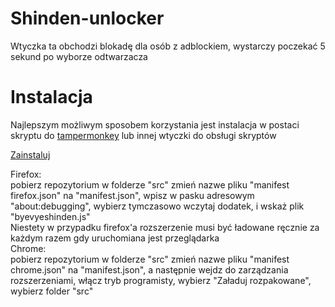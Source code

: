 # Shinden-unlocker
Wtyczka ta obchodzi blokadę dla osób z adblockiem, wystarczy poczekać 5 sekund po wyborze odtwarzacza
# Instalacja
Najlepszym możliwym sposobem korzystania jest instalacja w postaci skryptu do [tampermonkey](https://www.tampermonkey.net/) lub innej wtyczki do obsługi skryptów<br />

[Zainstaluj](https://raw.githubusercontent.com/DeEpicOfGames/Shinden-unlocker-anti-adblock-bypass/master/tampermonkney-script.user.js) <br />

Firefox:<br />
 pobierz repozytorium w folderze "src" zmień nazwe pliku "manifest firefox.json" na "manifest.json", wpisz w pasku adresowym "about:debugging", wybierz tymczasowo wczytaj dodatek, i wskaż plik "byevyeshinden.js"
 <br />
 Niestety w przypadku firefox'a rozszerzenie musi być ładowane ręcznie za każdym razem gdy uruchomiana jest przeglądarka
 <br />
Chrome:<br />
 pobierz repozytorium w folderze "src" zmień nazwe pliku "manifest chrome.json" na "manifest.json", a następnie wejdz do zarządzania rozszerzeniami, włącz tryb programisty, wybierz "Załaduj rozpakowane", wybierz folder "src"